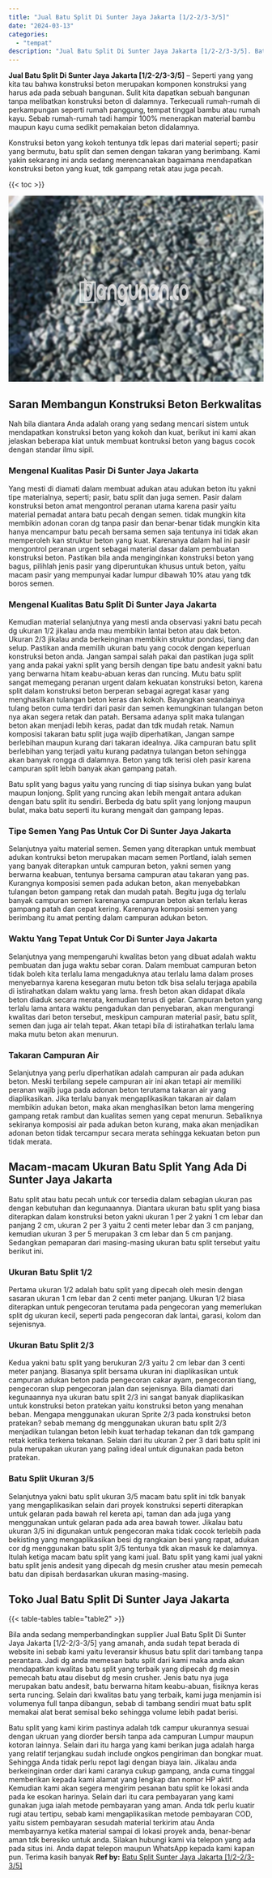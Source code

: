 ```yaml
---
title: "Jual Batu Split Di Sunter Jaya Jakarta [1/2-2/3-3/5]"
date: "2024-03-13"
categories: 
  - "tempat"
description: "Jual Batu Split Di Sunter Jaya Jakarta [1/2-2/3-3/5]. Batu split yang kami kirim pastinya adalah tdk campur ukurannya sesuai dengan ukruan yang diorder bersi..."
---
```


**Jual Batu Split Di Sunter Jaya Jakarta \[1/2-2/3-3/5\]** – Seperti yang yang kita tau bahwa konstruksi beton merupakan komponen konstruksi yang harus ada pada sebuah bangunan. Sulit kita dapatkan sebuah bangunan tanpa melibatkan konstruksi beton di dalamnya. Terkecuali rumah-rumah di perkampungan seperti rumah panggung, tempat tinggal bambu atau rumah kayu. Sebab rumah-rumah tadi hampir 100% menerapkan material bambu maupun kayu cuma sedikit pemakaian beton didalamnya.

Konstruksi beton yang kokoh tentunya tdk lepas dari material seperti; pasir yang bermutu, batu split dan semen dengan takaran yang berimbang. Kami yakin sekarang ini anda sedang merencanakan bagaimana mendapatkan konstruksi beton yang kuat, tdk gampang retak atau juga pecah.

{{< toc >}}

![Jual Batu Split Di Sunter Jaya Jakarta [1/2-2/3-3/5]](/images/jual-batu-split-12.png)

## Saran Membangun Konstruksi Beton Berkwalitas

Nah bila diantara Anda adalah orang yang sedang mencari sistem untuk mendapatkan konstruksi beton yang kokoh dan kuat, berikut ini kami akan jelaskan beberapa kiat untuk membuat kontruksi beton yang bagus cocok dengan standar ilmu sipil.

### Mengenal Kualitas Pasir Di Sunter Jaya Jakarta

Yang mesti di diamati dalam membuat adukan atau adukan beton itu yakni tipe materialnya, seperti; pasir, batu split dan juga semen. Pasir dalam konstruksi beton amat mengontrol peranan utama karena pasir yaitu material pemadat antara batu pecah dengan semen. tidak mungkin kita membikin adonan coran dg tanpa pasir dan benar-benar tidak mungkin kita hanya mencampur batu pecah bersama semen saja tentunya ini tidak akan memperoleh kan struktur beton yang kuat. Karenanya dalam hal ini pasir mengontrol peranan urgent sebagai material dasar dalam pembuatan konstruksi beton. Pastikan bila anda menginginkan konstruksi beton yang bagus, pilihlah jenis pasir yang diperuntukan khusus untuk beton, yaitu macam pasir yang mempunyai kadar lumpur dibawah 10% atau yang tdk boros semen.

### Mengenal Kualitas Batu Split Di Sunter Jaya Jakarta

Kemudian material selanjutnya yang mesti anda observasi yakni batu pecah dg ukuran 1/2 jikalau anda mau membikin lantai beton atau dak beton. Ukuran 2/3 jikalau anda berkeinginan membikin struktur pondasi, tiang dan selup. Pastikan anda memilih ukuran batu yang cocok dengan keperluan konstruksi beton anda. Jangan sampai salah pakai dan pastikan juga split yang anda pakai yakni split yang bersih dengan tipe batu andesit yakni batu yang berwarna hitam keabu-abuan keras dan runcing. Mutu batu split sangat memegang peranan urgent dalam kekuatan konstruksi beton, karena split dalam konstruksi beton berperan sebagai agregat kasar yang menghasilkan tulangan beton keras dan kokoh. Bayangkan seandainya tulang beton cuma terdiri dari pasir dan semen kemungkinan tulangan beton nya akan segera retak dan patah. Bersama adanya split maka tulangan beton akan menjadi lebih keras, padat dan tdk mudah retak. Namun komposisi takaran batu split juga wajib diperhatikan, Jangan sampe berlebihan maupun kurang dari takaran idealnya. Jika campuran batu split berlebihan yang terjadi yaitu kurang padatnya tulangan beton sehingga akan banyak rongga di dalamnya. Beton yang tdk terisi oleh pasir karena campuran split lebih banyak akan gampang patah.

Batu split yang bagus yaitu yang runcing di tiap sisinya bukan yang bulat maupun lonjong. Split yang runcing akan lebih mengait antara adukan dengan batu split itu sendiri. Berbeda dg batu split yang lonjong maupun bulat, maka batu seperti itu kurang mengait dan gampang lepas.

### Tipe Semen Yang Pas Untuk Cor Di Sunter Jaya Jakarta

Selanjutnya yaitu material semen. Semen yang diterapkan untuk membuat adukan kontruksi beton merupakan macam semen Portland, ialah semen yang banyak diterapkan untuk campuran beton, yakni semen yang berwarna keabuan, tentunya bersama campuran atau takaran yang pas. Kurangnya komposisi semen pada adukan beton, akan menyebabkan tulangan beton gampang retak dan mudah patah. Begitu juga dg terlalu banyak campuran semen karenanya campuran beton akan terlalu keras gampang patah dan cepat kering. Karenanya komposisi semen yang berimbang itu amat penting dalam campuran adukan beton.

### Waktu Yang Tepat Untuk Cor Di Sunter Jaya Jakarta

Selanjutnya yang mempengaruhi kwalitas beton yang dibuat adalah waktu pembuatan dan juga waktu sebar coran. Dalam membuat campuran beton tidak boleh kita terlalu lama mengaduknya atau terlalu lama dalam proses menyebarnya karena kesegaran mutu beton tdk bisa selalu terjaga apabila di istirahatkan dalam waktu yang lama. fresh beton akan didapat dikala beton diaduk secara merata, kemudian terus di gelar. Campuran beton yang terlalu lama antara waktu pengadukan dan penyebaran, akan mengurangi kwalitas dari beton tersebut, meskipun campuran material pasir, batu split, semen dan juga air telah tepat. Akan tetapi bila di istirahatkan terlalu lama maka mutu beton akan menurun.

### Takaran Campuran Air

Selanjutnya yang perlu diperhatikan adalah campuran air pada adukan beton. Meski terbilang sepele campuran air ini akan tetapi air memiliki peranan wajib juga pada adonan beton terutama takaran air yang diaplikasikan. Jika terlalu banyak mengaplikasikan takaran air dalam membikin adukan beton, maka akan menghasilkan beton lama mengering gampang retak rambut dan kualitas semen yang cepat menurun. Sebaliknya sekiranya komposisi air pada adukan beton kurang, maka akan menjadikan adonan beton tidak tercampur secara merata sehingga kekuatan beton pun tidak merata.

## Macam-macam Ukuran Batu Split Yang Ada Di Sunter Jaya Jakarta

Batu split atau batu pecah untuk cor tersedia dalam sebagian ukuran pas dengan kebutuhan dan kegunaannya. Diantara ukuran batu split yang biasa diterapkan dalam konstruksi beton yakni ukuran 1 per 2 yakni 1 cm lebar dan panjang 2 cm, ukuran 2 per 3 yaitu 2 centi meter lebar dan 3 cm panjang, kemudian ukuran 3 per 5 merupakan 3 cm lebar dan 5 cm panjang. Sedangkan pemaparan dari masing-masing ukuran batu split tersebut yaitu berikut ini.

### Ukuran Batu Split 1/2

Pertama ukuran 1/2 adalah batu split yang dipecah oleh mesin dengan sasaran ukuran 1 cm lebar dan 2 centi meter panjang. Ukuran 1/2 biasa diterapkan untuk pengecoran terutama pada pengecoran yang memerlukan split dg ukuran kecil, seperti pada pengecoran dak lantai, garasi, kolom dan sejenisnya.

### Ukuran Batu Split 2/3

Kedua yakni batu split yang berukuran 2/3 yaitu 2 cm lebar dan 3 centi meter panjang. Biasanya split bersama ukuran ini diaplikasikan untuk campuran adukan beton pada pengecoran cakar ayam, pengecoran tiang, pengecoran slup pengecoran jalan dan sejenisnya. Bila diamati dari kegunaannya nya ukuran batu split 2/3 ini sangat banyak diaplikasikan untuk konstruksi beton pratekan yaitu konstruksi beton yang menahan beban. Mengapa menggunakan ukuran Sprite 2/3 pada konstruksi beton pratekan? sebab memang dg menggunakan ukuran batu split 2/3 menjadikan tulangan beton lebih kuat terhadap tekanan dan tdk gampang retak ketika terkena tekanan. Selain dari itu ukuran 2 per 3 dari batu split ini pula merupakan ukuran yang paling ideal untuk digunakan pada beton pratekan.

### Batu Split Ukuran 3/5

Selanjutnya yakni batu split ukuran 3/5 macam batu split ini tdk banyak yang mengaplikasikan selain dari proyek konstruksi seperti diterapkan untuk gelaran pada bawah rel kereta api, taman dan ada juga yang menggunakan untuk gelaran pada ada area bawah tower. Jikalau batu ukuran 3/5 ini digunakan untuk pengecoran maka tidak cocok terlebih pada bekisting yang mengaplikasikan besi dg rangkaian besi yang rapat, adukan cor dg menggunakan batu split 3/5 tentunya tdk akan masuk ke dalamnya. Itulah ketiga macam batu split yang kami jual. Batu split yang kami jual yakni batu split jenis andesit yang dipecah dg mesin crusher atau mesin pemecah batu dan dipisah berdasarkan ukuran masing-masing.

## Toko Jual Batu Split Di Sunter Jaya Jakarta

{{< table-tables table="table2" >}}

Bila anda sedang memperbandingkan supplier Jual Batu Split Di Sunter Jaya Jakarta \[1/2-2/3-3/5\] yang amanah, anda sudah tepat berada di website ini sebab kami yaitu leveransir khusus batu split dari tambang tanpa perantara. Jadi dg anda memesan batu split dari kami maka anda akan mendapatkan kwalitas batu split yang terbaik yang dipecah dg mesin pemecah batu atau disebut dg mesin crusher. Jenis batu nya juga merupakan batu andesit, batu berwarna hitam keabu-abuan, fisiknya keras serta runcing. Selain dari kwalitas batu yang terbaik, kami juga menjamin isi volumenya full tanpa dibangun, sebab di tambang sendiri muat batu split memakai alat berat semisal beko sehingga volume lebih padat berisi.

Batu split yang kami kirim pastinya adalah tdk campur ukurannya sesuai dengan ukruan yang diorder bersih tanpa ada campuran Lumpur maupun kotoran lainnya. Selain dari itu harga yang kami berikan juga adalah harga yang relatif terjangkau sudah include ongkos pengiriman dan bongkar muat. Sehingga Anda tidak perlu repot lagi dengan biaya lain. Jikalau anda berkeinginan order dari kami caranya cukup gampang, anda cuma tinggal memberikan kepada kami alamat yang lengkap dan nomor HP aktif. Kemudian kami akan segera mengirim pesanan batu split ke lokasi anda pada ke esokan harinya. Selain dari itu cara pembayaran yang kami gunakan juga ialah metode pembayaran yang aman. Anda tdk perlu kuatir rugi atau tertipu, sebab kami mengaplikasikan metode pembayaran COD, yaitu sistem pembayaran sesudah material terkirim atau Anda membayarnya ketika material sampai di lokasi proyek anda, benar-benar aman tdk beresiko untuk anda. Silakan hubungi kami via telepon yang ada pada situs ini. Anda dapat telepon maupun WhatsApp kepada kami kapan pun. Terima kasih banyak
**Ref by:** [Batu Split Sunter Jaya Jakarta [1/2-2/3-3/5]](https://id.wikipedia.org/wiki/Batu)
